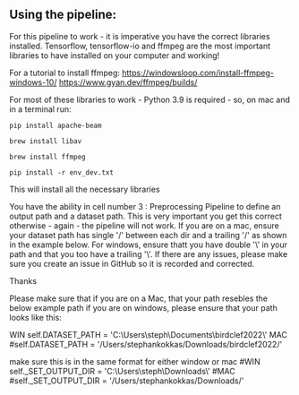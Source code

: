 ## Using the pipeline:

For this pipeline to work - it is imperative you have the correct libraries installed. Tensorflow, tensorflow-io and ffmpeg are the most important libraries to have installed on your computer and working!

For a tutorial to install ffmpeg:
https://windowsloop.com/install-ffmpeg-windows-10/
https://www.gyan.dev/ffmpeg/builds/

For most of these libraries to work - Python 3.9 is required - so, on mac and in a terminal run:
```
pip install apache-beam
```
```
brew install libav
```
```
brew install ffmpeg
```
```
pip install -r env_dev.txt
```

This will install all the necessary libraries

You have the ability in cell number 3 : Preprocessing Pipeline to define an output path and a dataset path. This is very important you get this correct otherwise - again - the pipeline will not work. 
If you are on a mac, ensure your dataset path has single '/' between each dir and a trailing '/' as shown in the example below. For windows, ensure thatt you have double '\\' in your path
and that you too have a trailing '\\'. If there are any issues, please make sure you create an issue in GitHub so it is recorded and corrected. 

Thanks

Please make sure that if you are on a Mac, that your path resebles the below example path
if you are on windows, please ensure that your path looks like this:

WIN
self.DATASET_PATH = 'C:\\Users\\steph\\Documents\\birdclef2022\\'
MAC
#self.DATASET_PATH  = '/Users/stephankokkas/Downloads/birdclef2022/'

make sure this is in the same format for either window or mac
#WIN
self._SET_OUTPUT_DIR = 'C:\\Users\\steph\\Downloads\\'
#MAC
#self._SET_OUTPUT_DIR = '/Users/stephankokkas/Downloads/'